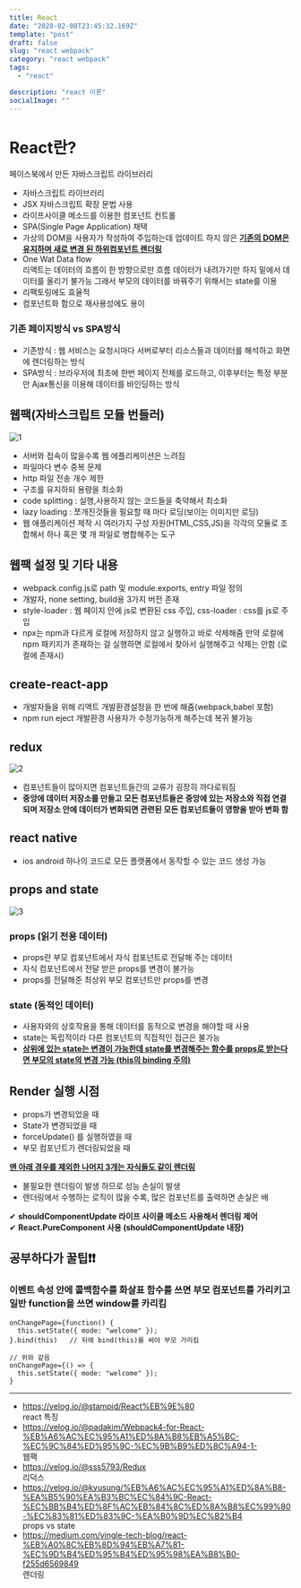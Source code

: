 ```yaml
---
title: React
date: "2020-02-08T23:45:32.169Z"
template: "post"
draft: false
slug: "react webpack"
category: "react webpack"
tags:
  - "react"

description: "react 이론"
socialImage: ""
---
```


# React란?

페이스북에서 만든 자바스크립트 라이브러리

- 자바스크립트 라이브러리
- JSX 자바스크립트 확장 문법 사용
- 라이프사이클 메소드를 이용한 컴포넌트 컨트롤
- SPA(Single Page Application) 채택
- 가상의 DOM을 사용자가 작성하여 주입하는데 업데이트 하지 않은 <u>**기존의 DOM은 유지하며 새로 변경 된 하위컴포넌트 렌더링**</u>
- One Wat Data flow  
  리액트는 데이터의 흐름이 한 방향으로만 흐름
  데이터가 내려가기만 하지 밑에서 데이터를 올리기 불가능
  그래서 부모의 데이터를 바꿔주기 위해서는 state를 이용
- 리팩토링에도 효율적
- 컴포넌트화 함으로 재사용성에도 용이

### 기존 페이지방식 vs SPA방식

- 기존방식 : 웹 서비스는 요청시마다 서버로부터 리소스들과 데이터를 해석하고 화면에 렌더링하는 방식
- SPA방식 : 브라우저에 최초에 한번 페이지 전체를 로드하고, 이후부터는 특정 부분만 Ajax통신을 이용해 데이터를 바인딩하는 방식

## 웹팩(자바스크립트 모듈 번들러)

![1](https://images.velog.io/post-images/padakim/e71fd1c0-f4aa-11e8-affc-df78f35dc7ac/-2018-11-22-12.15.03.png)

- 서버와 접속이 많을수록 웹 에플리케이션은 느려짐
- 파일마다 변수 중복 문제
- http 파일 전송 개수 제한
- 구조를 유지하되 용량을 최소화
- code splitting : 실행,사용하지 않는 코드들을 축약해서 최소화
- lazy loading : 쪼개진것들을 필요할 때 마다 로딩(보이는 이미지만 로딩)
- 웹 애플리케이션 제작 시 여러가지 구성 자원(HTML,CSS,JS)을 각각의 모듈로 조합해서 하나 혹은 몇 개 파일로 병합해주는 도구

## 웹팩 설정 및 기타 내용

- webpack.config.js로 path 및 module.exports, entry 파일 정의
- 개발자, none setting, build용 3가지 버전 존재
- style-loader : 웹 페이지 안에 js로 변환된 css 주입, css-loader : css를 js로 주입
- npx는 npm과 다르게 로컬에 저장하지 않고 실행하고 바로 삭제해줌
  만약 로컬에 npm 패키지가 존재하는 걸 실행하면 로컬에서 찾아서 실행해주고 삭제는 안함
  (로컬에 존재시)

## create-react-app

- 개발자들을 위해 리액트 개발환경설정을 한 번에 해줌(webpack,babel 포함)
- npm run eject 개발환경 사용자가 수정가능하게 해주는데 복귀 불가능

## redux

![2](https://camo.githubusercontent.com/ab7d58d6490c527f07c7a99097dc8a36588cfad9/68747470733a2f2f63646e2d696d616765732d312e6d656469756d2e636f6d2f6d61782f313630302f312a3837644a35454233796444375f4162684b6234554f512e706e67)

- 컴포넌트들이 많아지면 컴포넌트들간의 교류가 굉장히 까다로워짐
- **중앙에 데이터 저장소를 만들고 모든 컴포넌트들은 중앙에 있는 저장소와 직접 연결되며 저장소 안에 데이터가 변화되면 관련된 모든 컴포넌트들이 영향을 받아 변화 함**

## react native

- ios android 하나의 코드로 모든 플랫폼에서 동작할 수 있는 코드 생성 가능

## props and state

![3](https://user-images.githubusercontent.com/6733004/45532511-48d9b100-b82f-11e8-8f3d-6611900edc02.png)

### props (읽기 전용 데이터)

- props란 부모 컴포넌트에서 자식 컴포넌트로 전달해 주는 데이터
- 자식 컴포넌트에서 전달 받은 props를 변경이 불가능
- props를 전달해준 최상위 부모 컴포넌트만 props를 변경

### state (동적인 데이터)

- 사용자와의 상호작용을 통해 데이터를 동적으로 변경을 해야할 때 사용
- state는 독립적이라 다른 컴포넌트의 직접적인 접근은 불가능
- <u>**상위에 있는 state는 변경이 가능한데 state를 변경해주는 함수를 props로 받는다면 부모의 state의 변경 가능 (this의 binding 주의)**</u>

## Render 실행 시점

- props가 변경되었을 때
- State가 변경되었을 때
- forceUpdate() 를 실행하였을 때
- 부모 컴포넌트가 렌더링되었을 때

**<u> 맨 아래 경우를 제외한 나머지 3개는 자식들도 같이 렌더링</u>**

- 불필요한 렌더링이 발생 하므로 성능 손실이 발생
- 렌더링에서 수행하는 로직이 많을 수록, 많은 컴포넌트를 출력하면 손실은 배

✔ **shouldComponentUpdate 라이프 사이클 메소드 사용해서 렌더링 제어**  
✔ **React.PureComponent 사용 (shouldComponentUpdate 내장)**

## 공부하다가 꿀팁❗❗

### 이벤트 속성 안에 콜백함수를 화살표 함수를 쓰면 부모 컴포넌트를 가리키고 일반 function을 쓰면 window를 카리킴

```
onChangePage={function() {
  this.setState({ mode: "welcome" });
}.bind(this)   // 뒤에 bind(this)를 써야 부모 가리킴

// 위와 같음
onChangePage={() => {
  this.setState({ mode: "welcome" });
}
```

---

- https://velog.io/@stampid/React%EB%9E%80  
  react 특징
- https://velog.io/@padakim/Webpack4-for-React-%EB%A6%AC%EC%95%A1%ED%8A%B8%EB%A5%BC-%EC%9C%84%ED%95%9C-%EC%9B%B9%ED%8C%A94-1-  
  웹팩
- https://velog.io/@sss5793/Redux  
  리덕스
- https://velog.io/@kyusung/%EB%A6%AC%EC%95%A1%ED%8A%B8-%EA%B5%90%EA%B3%BC%EC%84%9C-React-%EC%BB%B4%ED%8F%AC%EB%84%8C%ED%8A%B8%EC%99%80-%EC%83%81%ED%83%9C-%EA%B0%9D%EC%B2%B4  
  props vs state
- https://medium.com/vingle-tech-blog/react-%EB%A0%8C%EB%8D%94%EB%A7%81-%EC%9D%B4%ED%95%B4%ED%95%98%EA%B8%B0-f255d6569849  
  렌더링
